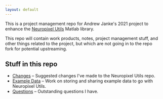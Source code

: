 ```yaml
---
layout: default
---
```


This is a project management repo for Andrew Janke's 2021 project to enhance the [Neuropixel Utils](https://github.com/djoshea/neuropixel-utils) Matlab library.

This repo will contain work products, notes, project management stuff, and other things related to the project, but which are not going in to the repo fork for potential upstreaming.

## Stuff in this repo

* [Changes](Changes.md) – Suggested changes I've made to the Neuropixel Utils repo.
* [Example Data](example-data.html) – Work on storing and sharing example data to go with Neuropixel Utils.
* [Questions](Questions.md) – Outstanding questions I have.
